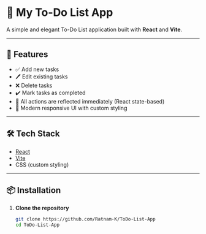 # 📝 My To-Do List App

A simple and elegant To-Do List application built with **React** and **Vite**.

---

## 🚀 Features

- ✅ Add new tasks
- 🖊️ Edit existing tasks
- ❌ Delete tasks
- ✔️ Mark tasks as completed
- 💾 All actions are reflected immediately (React state-based)
- 🎨 Modern responsive UI with custom styling

---

## 🛠️ Tech Stack

- [React](https://reactjs.org/)
- [Vite](https://vitejs.dev/)
- CSS (custom styling)

---

## 📦 Installation

1. **Clone the repository**  
   ```bash
   git clone https://github.com/Ratnam-K/ToDo-List-App
   cd ToDo-List-App
